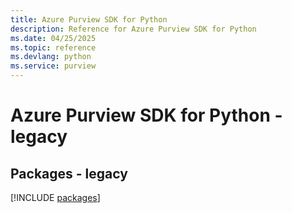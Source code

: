 ```yaml
---
title: Azure Purview SDK for Python
description: Reference for Azure Purview SDK for Python
ms.date: 04/25/2025
ms.topic: reference
ms.devlang: python
ms.service: purview
---
```

# Azure Purview SDK for Python - legacy
## Packages - legacy
[!INCLUDE [packages](purview-index.md)]